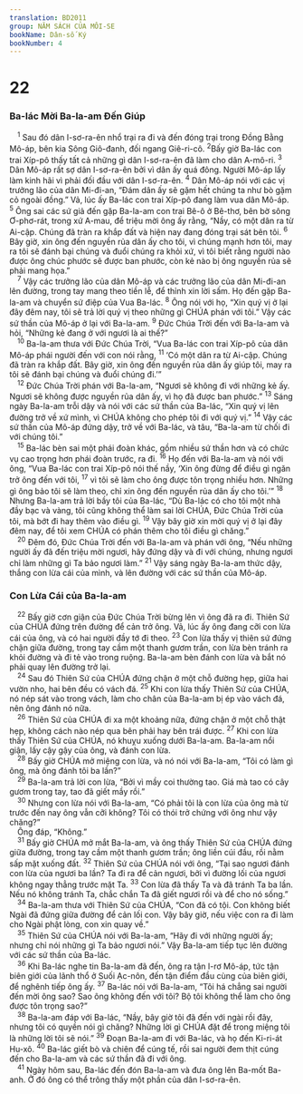 ```yaml
---
translation: BD2011
group: NĂM SÁCH CỦA MÔI-SE
bookName: Dân-số Ký 
bookNumber: 4
---
```


<div class="title"><h1>22</h1><h3>Ba-lác Mời Ba-la-am Ðến Giúp</h3></div>
<span class="verse dan_22_1"> <sup>1</sup> Sau đó dân I-sơ-ra-ên nhổ trại ra đi và đến đóng trại trong Ðồng Bằng Mô-áp, bên kia Sông Giô-đanh, đối ngang Giê-ri-cô.</span>
<span class="verse dan_22_2"><sup>2</sup>Bấy giờ Ba-lác con trai Xíp-pô thấy tất cả những gì dân I-sơ-ra-ên đã làm cho dân A-mô-ri. </span>
<span class="verse dan_22_3"><sup>3</sup> Dân Mô-áp rất sợ dân I-sơ-ra-ên bởi vì dân ấy quá đông. Người Mô-áp lấy làm kinh hãi vì phải đối đầu với dân I-sơ-ra-ên.</span>
<span class="verse dan_22_4"><sup>4</sup> Dân Mô-áp nói với các vị trưởng lão của dân Mi-đi-an, “Ðám dân ấy sẽ gặm hết chúng ta như bò gặm cỏ ngoài đồng.” Vả, lúc ấy Ba-lác con trai Xíp-pô đang làm vua dân Mô-áp. </span>
<span class="verse dan_22_5"><sup>5</sup> Ông sai các sứ giả đến gặp Ba-la-am con trai Bê-ô ở Bê-thơ, bên bờ sông Ơ-phơ-rát, trong xứ A-mau, để triệu mời ông ấy rằng, “Nầy, có một dân ra từ Ai-cập. Chúng đã tràn ra khắp đất và hiện nay đang đóng trại sát bên tôi. </span>
<span class="verse dan_22_6"><sup>6</sup> Bây giờ, xin ông đến nguyền rủa dân ấy cho tôi, vì chúng mạnh hơn tôi, may ra tôi sẽ đánh bại chúng và đuổi chúng ra khỏi xứ, vì tôi biết rằng người nào được ông chúc phước sẽ được ban phước, còn kẻ nào bị ông nguyền rủa sẽ phải mang họa.”<br/></span>
<span class="verse dan_22_7"> <sup>7</sup> Vậy các trưởng lão của dân Mô-áp và các trưởng lão của dân Mi-đi-an lên đường, trong tay mang theo tiền lễ, để thỉnh xin lời sấm. Họ đến gặp Ba-la-am và chuyển sứ điệp của Vua Ba-lác. </span>
<span class="verse dan_22_8"><sup>8</sup> Ông nói với họ, “Xin quý vị ở lại đây đêm nay, tôi sẽ trả lời quý vị theo những gì CHÚA phán với tôi.” Vậy các sứ thần của Mô-áp ở lại với Ba-la-am.</span>
<span class="verse dan_22_9"><sup>9</sup> Ðức Chúa Trời đến với Ba-la-am và hỏi, “Những kẻ đang ở với ngươi là ai thế?”<br/></span>
<span class="verse dan_22_10"> <sup>10</sup> Ba-la-am thưa với Ðức Chúa Trời, “Vua Ba-lác con trai Xíp-pô của dân Mô-áp phái người đến với con nói rằng, </span>
<span class="verse dan_22_11"><sup>11</sup> ‘Có một dân ra từ Ai-cập. Chúng đã tràn ra khắp đất. Bây giờ, xin ông đến nguyền rủa dân ấy giúp tôi, may ra tôi sẽ đánh bại chúng và đuổi chúng đi.’”<br/></span>
<span class="verse dan_22_12"> <sup>12</sup> Ðức Chúa Trời phán với Ba-la-am, “Ngươi sẽ không đi với những kẻ ấy. Ngươi sẽ không được nguyền rủa dân ấy, vì họ đã được ban phước.” </span>
<span class="verse dan_22_13"><sup>13</sup> Sáng ngày Ba-la-am trỗi dậy và nói với các sứ thần của Ba-lác, “Xin quý vị lên đường trở về xứ mình, vì CHÚA không cho phép tôi đi với quý vị.” </span>
<span class="verse dan_22_14"><sup>14</sup> Vậy các sứ thần của Mô-áp đứng dậy, trở về với Ba-lác, và tâu, “Ba-la-am từ chối đi với chúng tôi.”<br/></span>
<span class="verse dan_22_15"> <sup>15</sup> Ba-lác bèn sai một phái đoàn khác, gồm nhiều sứ thần hơn và có chức vụ cao trọng hơn phái đoàn trước, ra đi. </span>
<span class="verse dan_22_16"><sup>16</sup> Họ đến với Ba-la-am và nói với ông, “Vua Ba-lác con trai Xíp-pô nói thế nầy, ‘Xin ông đừng để điều gì ngăn trở ông đến với tôi, </span>
<span class="verse dan_22_17"><sup>17</sup> vì tôi sẽ làm cho ông được tôn trọng nhiều hơn. Những gì ông bảo tôi sẽ làm theo, chỉ xin ông đến nguyền rủa dân ấy cho tôi.’” </span>
<span class="verse dan_22_18"><sup>18</sup> Nhưng Ba-la-am trả lời bầy tôi của Ba-lác, “Dù Ba-lác có cho tôi một nhà đầy bạc và vàng, tôi cũng không thể làm sai lời CHÚA, Ðức Chúa Trời của tôi, mà bớt đi hay thêm vào điều gì. </span>
<span class="verse dan_22_19"><sup>19</sup> Vậy bây giờ xin mời quý vị ở lại đây đêm nay, để tôi xem CHÚA có phán thêm cho tôi điều gì chăng.”<br/></span>
<span class="verse dan_22_20"> <sup>20</sup> Ðêm đó, Ðức Chúa Trời đến với Ba-la-am và phán với ông, “Nếu những người ấy đã đến triệu mời ngươi, hãy đứng dậy và đi với chúng, nhưng ngươi chỉ làm những gì Ta bảo ngươi làm.” </span>
<span class="verse dan_22_21"><sup>21</sup> Vậy sáng ngày Ba-la-am thức dậy, thắng con lừa cái của mình, và lên đường với các sứ thần của Mô-áp.<br/></span>
<div class="title"><h3>Con Lừa Cái của Ba-la-am</h3></div>
<span class="verse dan_22_22"> <sup>22</sup> Bấy giờ cơn giận của Ðức Chúa Trời bừng lên vì ông đã ra đi. Thiên Sứ của CHÚA đứng trên đường để cản trở ông. Vả, lúc ấy ông đang cỡi con lừa cái của ông, và có hai người đầy tớ đi theo. </span>
<span class="verse dan_22_23"><sup>23</sup> Con lừa thấy vị thiên sứ đứng chận giữa đường, trong tay cầm một thanh gươm trần, con lừa bèn tránh ra khỏi đường và đi tẻ vào trong ruộng. Ba-la-am bèn đánh con lừa và bắt nó phải quay lên đường trở lại.<br/></span>
<span class="verse dan_22_24"> <sup>24</sup> Sau đó Thiên Sứ của CHÚA đứng chận ở một chỗ đường hẹp, giữa hai vườn nho, hai bên đều có vách đá. </span>
<span class="verse dan_22_25"><sup>25</sup> Khi con lừa thấy Thiên Sứ của CHÚA, nó nép sát vào trong vách, làm cho chân của Ba-la-am bị ép vào vách đá, nên ông đánh nó nữa.<br/></span>
<span class="verse dan_22_26"> <sup>26</sup> Thiên Sứ của CHÚA đi xa một khoảng nữa, đứng chận ở một chỗ thật hẹp, không cách nào nép qua bên phải hay bên trái được. </span>
<span class="verse dan_22_27"><sup>27</sup> Khi con lừa thấy Thiên Sứ của CHÚA, nó khuỵu xuống dưới Ba-la-am. Ba-la-am nổi giận, lấy cậy gậy của ông, và đánh con lừa.<br/></span>
<span class="verse dan_22_28"> <sup>28</sup> Bấy giờ CHÚA mở miệng con lừa, và nó nói với Ba-la-am, “Tôi có làm gì ông, mà ông đánh tôi ba lần?”<br/></span>
<span class="verse dan_22_29"> <sup>29</sup> Ba-la-am trả lời con lừa, “Bởi vì mầy coi thường tao. Giá mà tao có cây gươm trong tay, tao đã giết mầy rồi.”<br/></span>
<span class="verse dan_22_30"> <sup>30</sup> Nhưng con lừa nói với Ba-la-am, “Có phải tôi là con lừa của ông mà từ trước đến nay ông vẫn cỡi không? Tôi có thói trở chứng với ông như vậy chăng?”<br/> Ông đáp, “Không.”<br/></span>
<span class="verse dan_22_31"> <sup>31</sup> Bấy giờ CHÚA mở mắt Ba-la-am, và ông thấy Thiên Sứ của CHÚA đứng giữa đường, trong tay cầm một thanh gươm trần; ông liền cúi đầu, rồi nằm sấp mặt xuống đất. </span>
<span class="verse dan_22_32"><sup>32</sup> Thiên Sứ của CHÚA nói với ông, “Tại sao ngươi đánh con lừa của ngươi ba lần? Ta đi ra để cản ngươi, bởi vì đường lối của ngươi không ngay thẳng trước mặt Ta. </span>
<span class="verse dan_22_33"><sup>33</sup> Con lừa đã thấy Ta và đã tránh Ta ba lần. Nếu nó không tránh Ta, chắc chắn Ta đã giết ngươi rồi và để cho nó sống.”<br/></span>
<span class="verse dan_22_34"> <sup>34</sup> Ba-la-am thưa với Thiên Sứ của CHÚA, “Con đã có tội. Con không biết Ngài đã đứng giữa đường để cản lối con. Vậy bây giờ, nếu việc con ra đi làm cho Ngài phật lòng, con xin quay về.”<br/></span>
<span class="verse dan_22_35"> <sup>35</sup> Thiên Sứ của CHÚA nói với Ba-la-am, “Hãy đi với những người ấy; nhưng chỉ nói những gì Ta bảo ngươi nói.” Vậy Ba-la-am tiếp tục lên đường với các sứ thần của Ba-lác.<br/></span>
<span class="verse dan_22_36"> <sup>36</sup> Khi Ba-lác nghe tin Ba-la-am đã đến, ông ra tận I-rơ Mô-áp, tức tận biên giới của lãnh thổ ở Suối Ạc-nôn, đến tận điểm đầu cùng của biên giới, để nghênh tiếp ông ấy. </span>
<span class="verse dan_22_37"><sup>37</sup> Ba-lác nói với Ba-la-am, “Tôi há chẳng sai người đến mời ông sao? Sao ông không đến với tôi? Bộ tôi không thể làm cho ông được tôn trọng sao?”<br/></span>
<span class="verse dan_22_38"> <sup>38</sup> Ba-la-am đáp với Ba-lác, “Nầy, bây giờ tôi đã đến với ngài rồi đây, nhưng tôi có quyền nói gì chăng? Những lời gì CHÚA đặt để trong miệng tôi là những lời tôi sẽ nói.” </span>
<span class="verse dan_22_39"><sup>39</sup> Ðoạn Ba-la-am đi với Ba-lác, và họ đến Ki-ri-át Hu-xô. </span>
<span class="verse dan_22_40"><sup>40</sup> Ba-lác giết bò và chiên để cúng tế, rồi sai người đem thịt cúng đến cho Ba-la-am và các sứ thần đã đi với ông.<br/></span>
<span class="verse dan_22_41"> <sup>41</sup> Ngày hôm sau, Ba-lác đến đón Ba-la-am và đưa ông lên Ba-mốt Ba-anh. Ở đó ông có thể trông thấy một phần của dân I-sơ-ra-ên.<br/></span>
